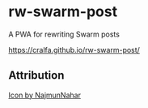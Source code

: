 # rw-swarm-post

A PWA for rewriting Swarm posts

<https://cralfa.github.io/rw-swarm-post/>

## Attribution

[Icon by NajmunNahar](https://www.freepik.com/search)

